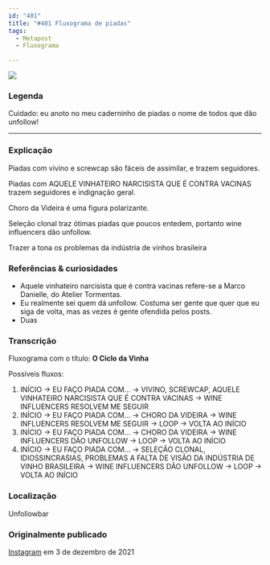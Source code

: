 ```yaml
---
id: "401"
title: "#401 Fluxograma de piadas"
tags:
  - Metapost
  - Fluxograma

---
```


![](https://bebiodicionario-com.s3.amazonaws.com/media/posts/202112/262799969_148675077496992_6181885226809750293_n_17903598611345391.jpg)

### Legenda

Cuidado: eu anoto no meu caderninho de piadas o nome de todos que dão unfollow!

---

### Explicação

Piadas com vivino e screwcap são fáceis de assimilar, e trazem seguidores.

Piadas com AQUELE VINHATEIRO NARCISISTA QUE É CONTRA VACINAS trazem seguidores e indignação geral.

Choro da Videira é uma figura polarizante.

Seleção clonal traz ótimas piadas que poucos entedem, portanto wine influencers dão unfollow.

Trazer a tona os problemas da indústria de vinhos brasileira 

### Referências & curiosidades
- Aquele vinhateiro narcisista que é contra vacinas refere-se a Marco Danielle, do Atelier Tormentas.
- Eu realmente sei quem dá unfollow. Costuma ser gente que quer que eu siga de volta, mas as vezes é gente ofendida pelos posts.
- Duas


### Transcrição
Fluxograma com o título: **O Ciclo da Vinha**

Possíveis fluxos:

1. INÍCIO -> EU FAÇO PIADA COM... -> VIVINO, SCREWCAP, AQUELE VINHATEIRO NARCISISTA QUE É CONTRA VACINAS -> WINE INFLUENCERS RESOLVEM ME SEGUIR 
2. INÍCIO -> EU FAÇO PIADA COM... -> CHORO DA VIDEIRA -> WINE INFLUENCERS RESOLVEM ME SEGUIR -> LOOP -> VOLTA AO INÍCIO
3. INÍCIO -> EU FAÇO PIADA COM... -> CHORO DA VIDEIRA -> WINE INFLUENCERS DÃO UNFOLLOW -> LOOP -> VOLTA AO INÍCIO
4. INÍCIO -> EU FAÇO PIADA COM... -> SELEÇÃO CLONAL, IDIOSSINCRASIAS, PROBLEMAS A FALTA DE VISÃO DA INDÚSTRIA DE VINHO BRASILEIRA  -> WINE INFLUENCERS DÃO UNFOLLOW -> LOOP -> VOLTA AO INÍCIO

### Localização

Unfollowbar

### Originalmente publicado 

[Instagram](https://www.instagram.com/p/CXBy2_7Lc5z/) em 3 de dezembro de 2021


